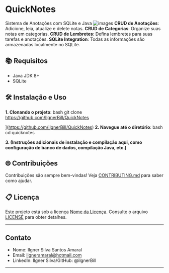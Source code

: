 # QuickNotes
Sistema de Anotações com SQLite e Java
![images](https://github.com/IlgnerBill/QuickNotes/assets/129675673/8145b2ad-f102-46c3-9e40-e0f88b07b38f)
 **CRUD de Anotações**: Adicione, leia, atualize e delete notas.
 **CRUD de Categorias**: Organize suas notas em categorias.
 **CRUD de Lembretes**: Defina lembretes para suas tarefas e anotações.
 **SQLite Integration**: Todas as informações são armazenadas localmente no SQLite.
 ## 📚 Requisitos

- Java JDK 8+
- SQLite

## 🛠️ Instalação e Uso

**1. Clonando o projeto**:
bash
git clone https://github.com/IlgnerBill/QuickNotes

](https://github.com/IlgnerBill/QuickNotes)
**2. Navegue até o diretório**:
bash
cd quicknotes


**3. (Instruções adicionais de instalação e compilação aqui, como configuração de banco de dados, compilação Java, etc.)**

## 🌐 Contribuições

Contribuições são sempre bem-vindas! Veja [CONTRIBUTING.md](CONTRIBUTING.md) para saber como ajudar.

## 📋 Licença

Este projeto está sob a licença [Nome da Licença](LINK_PARA_LICENÇA). Consulte o arquivo [LICENSE](LICENSE) para obter detalhes.

---

## Contato

- Nome: Ilgner Silva Santos Amaral
- Email: ilgneramaral@hotmail.com
- LinkedIn: Ilgner Silva/GitHub: @ilgnerBill

---
